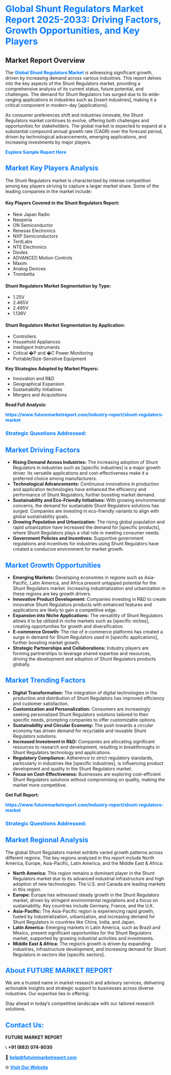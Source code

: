 <h1 style="color: #007BFF;">Global Shunt Regulators Market Report 2025-2033: Driving Factors, Growth Opportunities, and Key Players</h1>

<section id="overview">
<h2>Market Report Overview</h2>
<p>The <a href="https://www.futuremarketreport.com/industry-report/shunt-regulators-market" style="color: #007BFF; text-decoration: none;"><strong>Global Shunt Regulators Market</strong></a> is witnessing significant growth, driven by increasing demand across various industries. This report delves into the key aspects of the Shunt Regulators market, providing a comprehensive analysis of its current status, future potential, and challenges. The demand for Shunt Regulators has surged due to its wide-ranging applications in industries such as [insert industries], making it a critical component in modern-day [applications].</p>
<p>As consumer preferences shift and industries innovate, the Shunt Regulators market continues to evolve, offering both challenges and opportunities for stakeholders. The global market is expected to expand at a substantial compound annual growth rate (CAGR) over the forecast period, driven by technological advancements, emerging applications, and increasing investments by major players.</p>
</section>

<section id="overview">
<p><a href="https://www.futuremarketreport.com/request-sample/reportId=75986" style="color: #007BFF; text-decoration: none;"><strong>Explore Sample Report Here</strong></a></p>
</section>

<section id="key-players">
<h2 style="color: #007BFF;">Market Key Players Analysis</h2>
<p>The Shunt Regulators market is characterized by intense competition among key players striving to capture a larger market share. Some of the leading companies in the market include:</p>
<h4>Key Players Covered in the Shunt Regulators Report:</h4>
<ul><li>New Japan Radio</li><li>Nexperia</li><li>ON Semiconductor</li><li>Renesas Electronics</li><li>NXP Semiconductors</li><li>TentLabs</li><li>NTE Electronics</li><li>Diodes</li><li>ADVANCED Motion Controls</li><li>Maxim</li><li>Analog Devices</li><li>Trombetta</li></ul>
<h4>Shunt Regulators Market Segmentation by Type:</h4>
<ul><li>1.25V</li><li>2.465V</li><li>2.495V</li><li>1.136V</li></ul>

<h4>Shunt Regulators Market Segmentation by Application:</h4>
<ul><li>Controllers</li><li>Household Appliances</li><li>Intelligent Instruments</li><li>Critical �P and �C Power Monitoring</li><li>Portable/Size-Sensitive Equipment</li></ul>
<p><strong>Key Strategies Adopted by Market Players:</strong></p>
<ul>
<li>Innovation and R&D</li>
<li>Geographical Expansion</li>
<li>Sustainability Initiatives</li>
<li>Mergers and Acquisitions</li>
</ul>
</section>

<section>
<p><strong>Read Full Analysis: </strong></p><a href="https://www.futuremarketreport.com/industry-report/shunt-regulators-market" style="color: #007BFF; text-decoration: none;"><strong>https://www.futuremarketreport.com/industry-report/shunt-regulators-market</strong></a>
<h3 style="color: #007BFF;">Strategic Questions Addressed:</h3>
</section>

<section id="driving-factors">
<h2 style="color: #007BFF;">Market Driving Factors</h2>
<ul>
<li><strong>Rising Demand Across Industries:</strong> The increasing adoption of Shunt Regulators in industries such as [specific industries] is a major growth driver. Its versatile applications and cost-effectiveness make it a preferred choice among manufacturers.</li>
<li><strong>Technological Advancements:</strong> Continuous innovations in production and application technologies have enhanced the efficiency and performance of Shunt Regulators, further boosting market demand.</li>
<li><strong>Sustainability and Eco-Friendly Initiatives:</strong> With growing environmental concerns, the demand for sustainable Shunt Regulators solutions has surged. Companies are investing in eco-friendly variants to align with global sustainability goals.</li>
<li><strong>Growing Population and Urbanization:</strong> The rising global population and rapid urbanization have increased the demand for [specific products], where Shunt Regulators plays a vital role in meeting consumer needs.</li>
<li><strong>Government Policies and Incentives:</strong> Supportive government regulations and incentives for industries using Shunt Regulators have created a conducive environment for market growth.</li>
</ul>
</section>

<section id="growth-opportunities">
<h2 style="color: #007BFF;">Market Growth Opportunities</h2>
<ul>
<li><strong>Emerging Markets:</strong> Developing economies in regions such as Asia-Pacific, Latin America, and Africa present untapped potential for the Shunt Regulators market. Increasing industrialization and urbanization in these regions are key growth drivers.</li>
<li><strong>Innovative Product Development:</strong> Companies investing in R&D to create innovative Shunt Regulators products with enhanced features and applications are likely to gain a competitive edge.</li>
<li><strong>Expansion into Niche Applications:</strong> The versatility of Shunt Regulators allows it to be utilized in niche markets such as [specific niches], creating opportunities for growth and diversification.</li>
<li><strong>E-commerce Growth:</strong> The rise of e-commerce platforms has created a surge in demand for Shunt Regulators used in [specific applications], further boosting market growth.</li>
<li><strong>Strategic Partnerships and Collaborations:</strong> Industry players are forming partnerships to leverage shared expertise and resources, driving the development and adoption of Shunt Regulators products globally.</li>
</ul>
</section>

<section id="trending-factors">
<h2 style="color: #007BFF;">Market Trending Factors</h2>
<ul>
<li><strong>Digital Transformation:</strong> The integration of digital technologies in the production and distribution of Shunt Regulators has improved efficiency and customer satisfaction.</li>
<li><strong>Customization and Personalization:</strong> Consumers are increasingly seeking personalized Shunt Regulators solutions tailored to their specific needs, prompting companies to offer customizable options.</li>
<li><strong>Sustainability and Circular Economy:</strong> The push towards a circular economy has driven demand for recyclable and reusable Shunt Regulators solutions.</li>
<li><strong>Increased Investment in R&D:</strong> Companies are allocating significant resources to research and development, resulting in breakthroughs in Shunt Regulators technology and applications.</li>
<li><strong>Regulatory Compliance:</strong> Adherence to strict regulatory standards, particularly in industries like [specific industries], is influencing product development and quality in the Shunt Regulators market.</li>
<li><strong>Focus on Cost-Effectiveness:</strong> Businesses are exploring cost-efficient Shunt Regulators solutions without compromising on quality, making the market more competitive.</li>
</ul>
</section>

<section>
<p><strong>Get Full Report: </strong></p><a href="https://www.futuremarketreport.com/industry-report/shunt-regulators-market" style="color: #007BFF; text-decoration: none;"><strong>https://www.futuremarketreport.com/industry-report/shunt-regulators-market</strong></a>
<h3 style="color: #007BFF;">Strategic Questions Addressed:</h3>
</section>


<section id="regional-analysis">
<h2 style="color: #007BFF;">Market Regional Analysis</h2>
<p>The global Shunt Regulators market exhibits varied growth patterns across different regions. The key regions analyzed in this report include North America, Europe, Asia-Pacific, Latin America, and the Middle East & Africa:</p>
<ul>
<li><strong>North America:</strong> This region remains a dominant player in the Shunt Regulators market due to its advanced industrial infrastructure and high adoption of new technologies. The U.S. and Canada are leading markets in this region.</li>
<li><strong>Europe:</strong> Europe has witnessed steady growth in the Shunt Regulators market, driven by stringent environmental regulations and a focus on sustainability. Key countries include Germany, France, and the U.K.</li>
<li><strong>Asia-Pacific:</strong> The Asia-Pacific region is experiencing rapid growth, fueled by industrialization, urbanization, and increasing demand for Shunt Regulators in countries like China, India, and Japan.</li>
<li><strong>Latin America:</strong> Emerging markets in Latin America, such as Brazil and Mexico, present significant opportunities for the Shunt Regulators market, supported by growing industrial activities and investments.</li>
<li><strong>Middle East & Africa:</strong> The region’s growth is driven by expanding industries, infrastructure development, and increasing demand for Shunt Regulators in sectors like [specific sectors].</li>
</ul>
</section>

<footer>
<h2 style="color: #007BFF;">About FUTURE MARKET REPORT</h2>
<p>We are a trusted name in market research and advisory services, delivering actionable insights and strategic support to businesses across diverse industries. Our expertise lies in offering:</p>

<p>Stay ahead in today’s competitive landscape with our tailored research solutions.</p>

<h2 style="color: #007BFF;">Contact Us:</h2>
<p><strong>FUTURE MARKET REPORT</strong></p>
<p>📞 <strong>+91 (883) 074-8030</strong></p>
<p>📧 <strong><a href="mailto:help@futuremarketreport.com" style="color: #007BFF;">help@futuremarketreport.com</a></strong></p>
<p>🌐 <strong><a href="https://www.futuremarketreport.com/" style="color: #007BFF;">Visit Our Website</a></strong></p>
</footer>